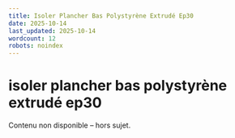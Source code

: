 ```yaml
---
title: Isoler Plancher Bas Polystyrène Extrudé Ep30
date: 2025-10-14
last_updated: 2025-10-14
wordcount: 12
robots: noindex
---
```


# isoler plancher bas polystyrène extrudé ep30

Contenu non disponible – hors sujet.